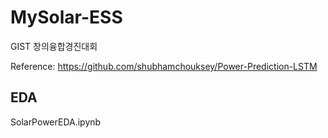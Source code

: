 # MySolar-ESS
GIST 창의융합경진대회

Reference: https://github.com/shubhamchouksey/Power-Prediction-LSTM
## EDA
SolarPowerEDA.ipynb

